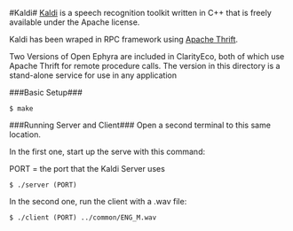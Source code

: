 #Kaldi#
[Kaldi](http://kaldi.sourceforge.net/) is a speech recognition toolkit written in C++ that is freely available under the Apache license. 

Kaldi has been wraped in RPC framework using [Apache Thrift](http://thrift.apache.org/). 

Two Versions of Open Ephyra are included in ClarityEco, both of which use Apache Thrift for remote procedure calls. The version in this directory is a stand-alone service for use in any application

###Basic Setup###

```
$ make 
```

###Running Server and Client###
Open a second terminal to this same location.

In the first one, start up the serve with this command:

PORT = the port that the Kaldi Server uses

`$ ./server (PORT)`

In the second one, run the client with a .wav file:

`$ ./client (PORT) ../common/ENG_M.wav`
